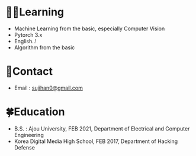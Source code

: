 
# 👩‍💻Learning
- Machine Learning from the basic, especially Computer Vision
- Pytorch 3.x
- English..!
- Algorithm from the basic

# 👀Contact
- Email : sujihan0@gmail.com

# 🍀Education
- B.S. : Ajou University, FEB 2021, Department of Electrical and Computer Engineering
- Korea Digital Media High School, FEB 2017, Department of Hacking Defense
